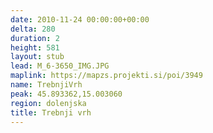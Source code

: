 ```yaml
---
date: 2010-11-24 00:00:00+00:00
delta: 280
duration: 2
height: 581
layout: stub
lead: M_6-3650_IMG.JPG
maplink: https://mapzs.projekti.si/poi/3949
name: TrebnjiVrh
peak: 45.893362,15.003060
region: dolenjska
title: Trebnji vrh
---
```

